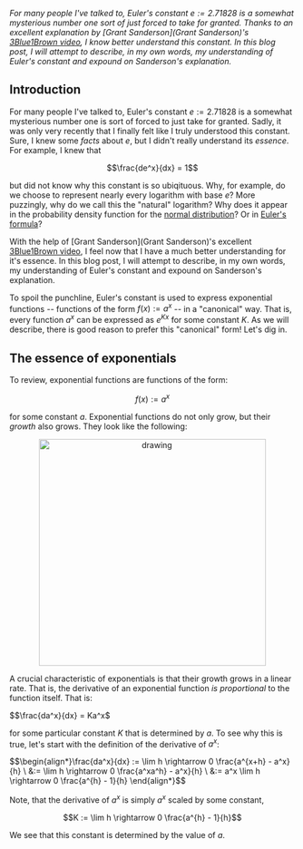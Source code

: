 _For many people I've talked to, Euler's constant $e := 2.71828$ is a somewhat mysterious number one sort of just forced to take for granted. Thanks to an excellent explanation by [Grant Sanderson](Grant Sanderson)'s [3Blue1Brown video](https://www.youtube.com/watch?v=m2MIpDrF7Es), I know better understand this constant.  In this blog post, I will attempt to describe, in my own words, my understanding of Euler's constant and expound on Sanderson's explanation._

Introduction
------------

For many people I've talked to, Euler's constant $e := 2.71828$ is a somewhat mysterious number one is sort of forced to just take for granted. Sadly, it was only very recently that I finally felt like I truly understood this constant. Sure, I knew some _facts_ about $e$, but I didn't really understand its _essence_. For example, I knew that 

$$\frac{de^x}{dx} = 1$$

but did not know why this constant is so ubiqituous. Why, for example, do we choose to represent nearly every logarithm with base $e$? More puzzingly, why do we call this the "natural" logarithm? Why does it appear in the probability density function for the [normal distribution](https://en.wikipedia.org/wiki/Normal_distribution)? Or in [Euler's formula](https://en.wikipedia.org/wiki/Euler%27s_formula)? 

With the help of [Grant Sanderson](Grant Sanderson)'s excellent [3Blue1Brown video](https://www.youtube.com/watch?v=m2MIpDrF7Es), I feel now that I have a much better understanding for it's essence. In this blog post, I will attempt to describe, in my own words, my understanding of Euler's constant and expound on Sanderson's explanation.

To spoil the punchline, Euler's constant is used to express exponential functions -- functions of the form $f(x) := a^x$ -- in a "canonical" way. That is, every function $a^x$ can be expressed as $e^{Kx}$ for some constant $K$. As we will describe, there is good reason to prefer this "canonical" form! Let's dig in.

The essence of exponentials
---------------------------

To review, exponential functions are functions of the form:

$$f(x) := a^x$$

for some constant $a$. Exponential functions do not only grow, but their _growth_ also grows. They look like the following:

<center><img src="https://raw.githubusercontent.com/mbernste/mbernste.github.io/master/images/exponential.png" alt="drawing" width="400"/></center>

A crucial characteristic of exponentials is that their growth grows in a linear rate. That is, the derivative of an exponential function _is proportional_ to the function itself. That is:

$$\frac{da^x}{dx} = Ka^x$

for some particular constant $K$ that is determined by $a$. To see why this is true, let's start with the definition of the derivative of $a^x$:

$$\begin{align*}\frac{da^x}{dx} := \lim h \rightarrow 0 \frac{a^{x+h} - a^x}{h} \\ &:= \lim h \rightarrow 0 \frac{a^xa^h} - a^x}{h} \\ &:= a^x \lim h \rightarrow 0 \frac{a^{h} - 1}{h} \end{align*}$$

Note, that the derivative of $a^x$ is simply $a^x$ scaled by some constant,

$$K := \lim h \rightarrow 0 \frac{a^{h} - 1}{h}$$

We see that this constant is determined by the value of $a$. 
